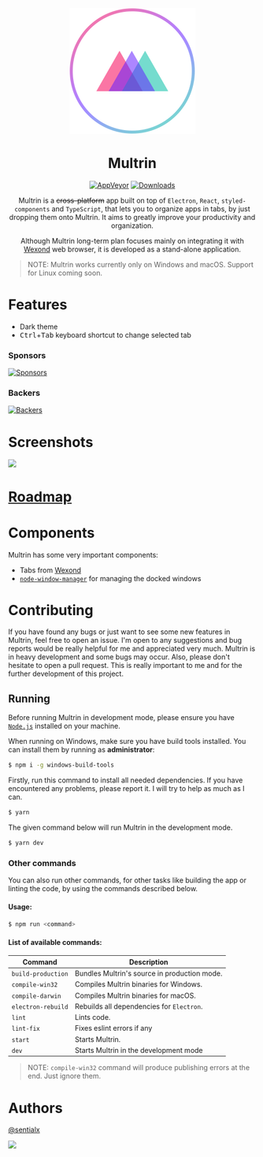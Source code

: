 <p align="center">
  <img src="static/app-icons/icon.png" width="256">
</p>

<div align="center">
  <h1>Multrin</h1>

[![AppVeyor](https://img.shields.io/appveyor/ci/sentialx/multrin.svg?style=flat-square)](https://ci.appveyor.com/project/sentialx/multrin)
[![Downloads](https://img.shields.io/github/downloads/sentialx/multrin/total.svg?style=flat-square)](https://github.com/sentialx/multrin/releases)

Multrin is a ~~cross-platform~~ app built on top of  `Electron`, `React`, `styled-components` and `TypeScript`, that lets you to organize apps in tabs, by just dropping them onto Multrin. It aims to greatly improve your productivity and organization.

Although Multrin long-term plan focuses mainly on integrating it with [Wexond](https://github.com/wexond/wexond) web browser, it is developed as a stand-alone application.

</div>

> NOTE: Multrin works currently only on Windows and macOS. Support for Linux coming soon.

# Features

- Dark theme
- <kbd>Ctrl</kbd>+<kbd>Tab</kbd> keyboard shortcut to change selected tab

### Sponsors

[![Sponsors](https://opencollective.com/multrin/tiers/sponsor.svg?avatarHeight=48)](https://opencollective.com/multrin)

### Backers

[![Backers](https://opencollective.com/multrin/tiers/backer.svg?avatarHeight=48)](https://opencollective.com/multrin)

# Screenshots

![](screenshots/screen1.gif)

# [Roadmap](https://github.com/sentialx/multrin/projects)

# Components

Multrin has some very important components:

- Tabs from [Wexond](https://github.com/wexond/wexond)
- [`node-window-manager`](https://github.com/sentialx/node-window-manager) for managing the docked windows

# Contributing

If you have found any bugs or just want to see some new features in Multrin, feel free to open an issue. I'm open to any suggestions and bug reports would be really helpful for me and appreciated very much. Multrin is in heavy development and some bugs may occur. Also, please don't hesitate to open a pull request. This is really important to me and for the further development of this project.

## Running

Before running Multrin in development mode, please ensure you have [`Node.js`](https://nodejs.org/en/) installed on your machine.

When running on Windows, make sure you have build tools installed. You can install them by running as **administrator**:

```bash
$ npm i -g windows-build-tools
```

Firstly, run this command to install all needed dependencies. If you have encountered any problems, please report it. I will try to help as much as I can.

```bash
$ yarn
```

The given command below will run Multrin in the development mode.

```bash
$ yarn dev
```

### Other commands

You can also run other commands, for other tasks like building the app or linting the code, by using the commands described below.

#### Usage:

```bash
$ npm run <command>
```

#### List of available commands:

| Command            | Description                                  |
| ------------------ | -------------------------------------------- |
| `build-production` | Bundles Multrin's source in production mode. |
| `compile-win32`    | Compiles Multrin binaries for Windows.       |
| `compile-darwin`   | Compiles Multrin binaries for macOS.         |
| `electron-rebuild` | Rebuilds all dependencies for `Electron`.    |
| `lint`             | Lints code.                                  |
| `lint-fix`         | Fixes eslint errors if any                   |
| `start`            | Starts Multrin.                              |
| `dev`              | Starts Multrin in the development mode       |

> NOTE: `compile-win32` command will produce publishing errors at the end. Just ignore them.

# Authors

[@sentialx](https://github.com/sentialx)

<a href="https://www.patreon.com/bePatron?u=12270966">
    <img src="https://c5.patreon.com/external/logo/become_a_patron_button@2x.png" width="160">
</a>
